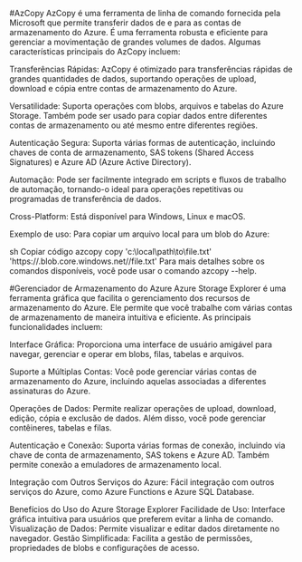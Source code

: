 #AzCopy
AzCopy é uma ferramenta de linha de comando fornecida pela Microsoft que permite transferir dados de e para as contas de armazenamento do Azure. É uma ferramenta robusta e eficiente para gerenciar a movimentação de grandes volumes de dados. Algumas características principais do AzCopy incluem:

Transferências Rápidas: AzCopy é otimizado para transferências rápidas de grandes quantidades de dados, suportando operações de upload, download e cópia entre contas de armazenamento do Azure.

Versatilidade: Suporta operações com blobs, arquivos e tabelas do Azure Storage. Também pode ser usado para copiar dados entre diferentes contas de armazenamento ou até mesmo entre diferentes regiões.

Autenticação Segura: Suporta várias formas de autenticação, incluindo chaves de conta de armazenamento, SAS tokens (Shared Access Signatures) e Azure AD (Azure Active Directory).

Automação: Pode ser facilmente integrado em scripts e fluxos de trabalho de automação, tornando-o ideal para operações repetitivas ou programadas de transferência de dados.

Cross-Platform: Está disponível para Windows, Linux e macOS.

Exemplo de uso:
Para copiar um arquivo local para um blob do Azure:

sh
Copiar código
azcopy copy 'c:\local\path\to\file.txt' 'https://<account>.blob.core.windows.net/<container>/file.txt'
Para mais detalhes sobre os comandos disponíveis, você pode usar o comando azcopy --help.

#Gerenciador de Armazenamento do Azure
Azure Storage Explorer é uma ferramenta gráfica que facilita o gerenciamento dos recursos de armazenamento do Azure. Ele permite que você trabalhe com várias contas de armazenamento de maneira intuitiva e eficiente. As principais funcionalidades incluem:

Interface Gráfica: Proporciona uma interface de usuário amigável para navegar, gerenciar e operar em blobs, filas, tabelas e arquivos.

Suporte a Múltiplas Contas: Você pode gerenciar várias contas de armazenamento do Azure, incluindo aquelas associadas a diferentes assinaturas do Azure.

Operações de Dados: Permite realizar operações de upload, download, edição, cópia e exclusão de dados. Além disso, você pode gerenciar contêineres, tabelas e filas.

Autenticação e Conexão: Suporta várias formas de conexão, incluindo via chave de conta de armazenamento, SAS tokens e Azure AD. Também permite conexão a emuladores de armazenamento local.

Integração com Outros Serviços do Azure: Fácil integração com outros serviços do Azure, como Azure Functions e Azure SQL Database.

Benefícios do Uso do Azure Storage Explorer
Facilidade de Uso: Interface gráfica intuitiva para usuários que preferem evitar a linha de comando.
Visualização de Dados: Permite visualizar e editar dados diretamente no navegador.
Gestão Simplificada: Facilita a gestão de permissões, propriedades de blobs e configurações de acesso.
